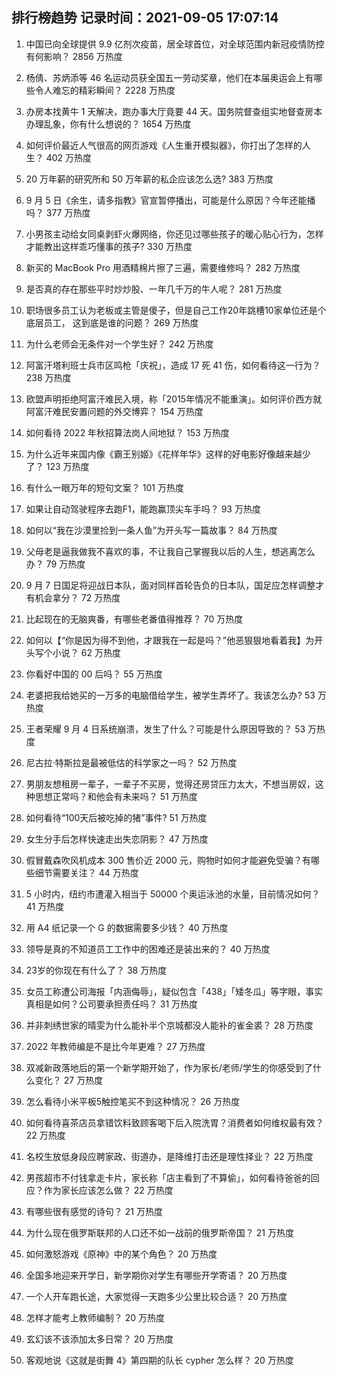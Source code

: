 
## 排行榜趋势 记录时间：2021-09-05 17:07:14
  
  1. 中国已向全球提供 9.9 亿剂次疫苗，居全球首位，对全球范围内新冠疫情防控有何影响？ 2856 万热度
    
  2. 杨倩、苏炳添等 46 名运动员获全国五一劳动奖章，他们在本届奥运会上有哪些令人难忘的精彩瞬间？ 2228 万热度
    
  3. 办房本找黄牛 1 天解决，跑办事大厅竟要 44 天。国务院督查组实地督查房本办理乱象，你有什么想说的？ 1654 万热度
    
  4. 如何评价最近人气很高的网页游戏《人生重开模拟器》，你打出了怎样的人生？ 402 万热度
    
  5. 20 万年薪的研究所和 50 万年薪的私企应该怎么选? 383 万热度
    
  6. 9 月 5 日《余生，请多指教》官宣暂停播出，可能是什么原因？今年还能播吗？ 377 万热度
    
  7. 小男孩主动给女同桌剥虾火爆网络，你还见过哪些孩子的暖心贴心行为，怎样才能教出这样乖巧懂事的孩子? 330 万热度
    
  8. 新买的 MacBook Pro 用酒精棉片擦了三遍，需要维修吗？ 282 万热度
    
  9. 是否真的存在那些平时炒炒股、一年几千万的牛人呢？ 281 万热度
    
  10. 职场很多员工认为老板或主管是傻子，但是自己工作20年跳槽10家单位还是个底层员工， 这到底是谁的问题？ 269 万热度
    
  11. 为什么老师会无条件对一个学生好？ 242 万热度
    
  12. 阿富汗塔利班士兵市区鸣枪「庆祝」，造成 17 死 41 伤，如何看待这一行为？ 238 万热度
    
  13. 欧盟声明拒绝阿富汗难民入境，称「2015年情况不能重演」。如何评价西方就阿富汗难民安置问题的外交博弈？ 154 万热度
    
  14. 如何看待 2022 年秋招算法岗人间地狱？ 153 万热度
    
  15. 为什么近年来国内像《霸王别姬》《花样年华》这样的好电影好像越来越少了？ 123 万热度
    
  16. 有什么一眼万年的短句文案？ 101 万热度
    
  17. 如果让自动驾驶程序去跑F1，能跑赢顶尖车手吗？ 93 万热度
    
  18. 如何以“我在沙漠里捡到一条人鱼”为开头写一篇故事？ 84 万热度
    
  19. 父母老是逼我做我不喜欢的事，不让我自己掌握我以后的人生，想逃离怎么办？ 79 万热度
    
  20. 9 月 7 日国足将迎战日本队，面对同样首轮告负的日本队，国足应怎样调整才有机会拿分？ 72 万热度
    
  21. 比起现在的无脑爽番，有哪些老番值得推荐？ 70 万热度
    
  22. 如何以【“你是因为得不到他，才跟我在一起是吗？”他恶狠狠地看着我】为开头写个小说？ 62 万热度
    
  23. 你看好中国的 00 后吗？ 55 万热度
    
  24. 老婆把我给她买的一万多的电脑借给学生，被学生弄坏了。我该怎么办? 53 万热度
    
  25. 王者荣耀 9 月 4 日系统崩溃，发生了什么？可能是什么原因导致的？ 53 万热度
    
  26. 尼古拉·特斯拉是最被低估的科学家之一吗？ 52 万热度
    
  27. 男朋友想租房一辈子，一辈子不买房，觉得还房贷压力太大，不想当房奴，这种思想正常吗？和他会有未来吗？ 51 万热度
    
  28. 如何看待“100天后被吃掉的猪”事件? 51 万热度
    
  29. 女生分手后怎样快速走出失恋阴影？ 47 万热度
    
  30. 假冒戴森吹风机成本 300 售价近 2000 元，购物时如何才能避免受骗？有哪些细节需要关注？ 44 万热度
    
  31. 5 小时内，纽约市遭灌入相当于 50000 个奥运泳池的水量，目前情况如何？ 41 万热度
    
  32. 用 A4 纸记录一个 G 的数据需要多少钱？ 40 万热度
    
  33. 领导是真的不知道员工工作中的困难还是装出来的？ 40 万热度
    
  34. 23岁的你现在有什么了？ 38 万热度
    
  35. 女员工称遭公司海报「内涵侮辱」，疑似包含「438」「矮冬瓜」等字眼，事实真相是如何？公司要承担责任吗？ 31 万热度
    
  36. 并非刺绣世家的晴雯为什么能补半个京城都没人能补的雀金裘？ 28 万热度
    
  37. 2022 年教师编是不是比今年更难？ 27 万热度
    
  38. 双减新政落地后的第一个新学期开始了，作为家长/老师/学生的你感受到了什么变化？ 27 万热度
    
  39. 怎么看待小米平板5触控笔买不到这种情况？ 26 万热度
    
  40. 如何看待喜茶店员拿错饮料致顾客喝下后入院洗胃？消费者如何维权最有效？ 22 万热度
    
  41. 名校生放低身段应聘家政、街道办，是降维打击还是理性择业？ 22 万热度
    
  42. 男孩超市不付钱拿走卡片，家长称「店主看到了不算偷」，如何看待爸爸的回应？作为家长应该怎么做？ 22 万热度
    
  43. 有哪些很有感觉的诗句？ 21 万热度
    
  44. 为什么现在俄罗斯联邦的人口还不如一战前的俄罗斯帝国？ 21 万热度
    
  45. 如何激怒游戏《原神》中的某个角色？ 20 万热度
    
  46. 全国多地迎来开学日，新学期你对学生有哪些开学寄语？ 20 万热度
    
  47. 一个人开车跑长途，大家觉得一天跑多少公里比较合适？ 20 万热度
    
  48. 怎样才能考上教师编制？ 20 万热度
    
  49. 玄幻该不该添加太多日常？ 20 万热度
    
  50. 客观地说《这就是街舞 4》第四期的队长 cypher 怎么样？ 20 万热度
    